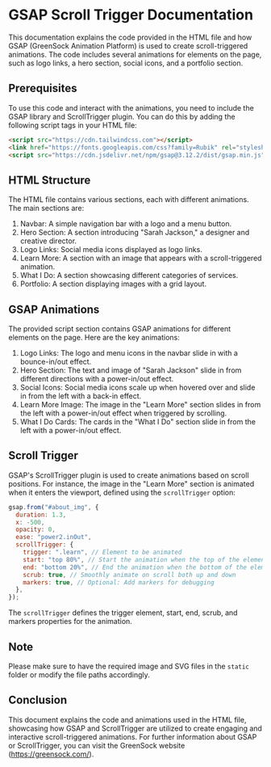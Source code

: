 # GSAP Scroll Trigger Documentation

This documentation explains the code provided in the HTML file and how GSAP (GreenSock Animation Platform) is used to create scroll-triggered animations. The code includes several animations for elements on the page, such as logo links, a hero section, social icons, and a portfolio section.

## Prerequisites
To use this code and interact with the animations, you need to include the GSAP library and ScrollTrigger plugin. You can do this by adding the following script tags in your HTML file:

```html
<script src="https://cdn.tailwindcss.com"></script>
<link href="https://fonts.googleapis.com/css?family=Rubik" rel="stylesheet" />
<script src="https://cdn.jsdelivr.net/npm/gsap@3.12.2/dist/gsap.min.js"></script>
```

## HTML Structure
The HTML file contains various sections, each with different animations. The main sections are:

1. Navbar: A simple navigation bar with a logo and a menu button.
2. Hero Section: A section introducing "Sarah Jackson," a designer and creative director.
3. Logo Links: Social media icons displayed as logo links.
4. Learn More: A section with an image that appears with a scroll-triggered animation.
5. What I Do: A section showcasing different categories of services.
6. Portfolio: A section displaying images with a grid layout.

## GSAP Animations
The provided script section contains GSAP animations for different elements on the page. Here are the key animations:

1. Logo Links: The logo and menu icons in the navbar slide in with a bounce-in/out effect.
2. Hero Section: The text and image of "Sarah Jackson" slide in from different directions with a power-in/out effect.
3. Social Icons: Social media icons scale up when hovered over and slide in from the left with a back-in effect.
4. Learn More Image: The image in the "Learn More" section slides in from the left with a power-in/out effect when triggered by scrolling.
5. What I Do Cards: The cards in the "What I Do" section slide in from the left with a power-in/out effect.

## Scroll Trigger
GSAP's ScrollTrigger plugin is used to create animations based on scroll positions. For instance, the image in the "Learn More" section is animated when it enters the viewport, defined using the `scrollTrigger` option:

```javascript
gsap.from("#about_img", {
  duration: 1.3,
  x: -500,
  opacity: 0,
  ease: "power2.inOut",
  scrollTrigger: {
    trigger: ".learn", // Element to be animated
    start: "top 80%", // Start the animation when the top of the element is 80% inside the viewport
    end: "bottom 20%", // End the animation when the bottom of the element is 20% inside the viewport
    scrub: true, // Smoothly animate on scroll both up and down
    markers: true, // Optional: Add markers for debugging
  },
});
```

The `scrollTrigger` defines the trigger element, start, end, scrub, and markers properties for the animation.

## Note
Please make sure to have the required image and SVG files in the `static` folder or modify the file paths accordingly.

## Conclusion
This document explains the code and animations used in the HTML file, showcasing how GSAP and ScrollTrigger are utilized to create engaging and interactive scroll-triggered animations. For further information about GSAP or ScrollTrigger, you can visit the GreenSock website (https://greensock.com/).